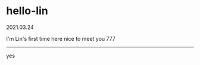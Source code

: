 # hello-lin
2021.03.24

I'm Lin's first time here
nice to meet you
777
************************************************************************************************************************************************************
yes

